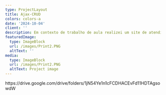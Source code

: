 ```yaml
---
type: ProjectLayout
title: Ajax-CRUD
colors: colors-a
date: '2024-10-04'
client: ''
description: Em contexto de trabalho de aula realizei um site de atendimento médico em PHP.
featuredImage:
  type: ImageBlock
  url: /images/Print2.PNG
  altText: ''
media:
  type: ImageBlock
  url: /images/Print2.PNG
  altText: Project image
---
```

https\://drive.google.com/drive/folders/1jN54Ye1n1cFCDHACEvFd11HDTAgsowdW
